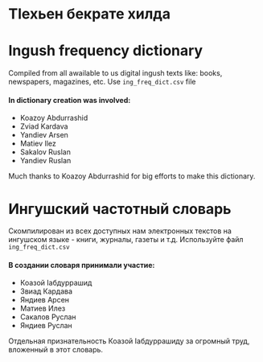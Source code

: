 # Тӏехьен бекрате хилда
# Ingush frequency dictionary
Compiled from all awailable to us digital ingush texts like: books, newspapers, magazines, etc.
Use `ing_freq_dict.csv` file

#### In dictionary creation was involved:
- Koazoy Abdurrashid
- Zviad Kardava
- Yandiev Arsen
- Matiev Ilez
- Sakalov Ruslan
- Yandiev Ruslan

Much thanks to Koazoy Abdurrashid for big efforts to make this dictionary.

# Ингушский частотный словарь

Скомпилирован из всех доступных нам электронных текстов на ингушском языке - книги, журналы, газеты и т.д.
Используйте файл `ing_freq_dict.csv`

#### В создании словаря принимали участие:
- Коазой Ӏабдуррашид
- Звиад Кардава
- Яндиев Арсен
- Матиев Илез
- Сакалов Руслан
- Яндиев Руслан

Отдельная признательность Коазой Ӏабдуррашиду за огромный труд, вложенный в этот словарь.



